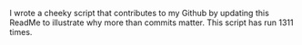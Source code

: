 I wrote a cheeky script that contributes to my Github by updating this ReadMe to illustrate why more than commits matter. This script has run 1311 times.